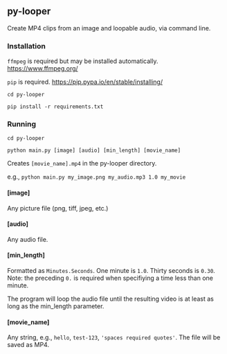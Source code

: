 ## py-looper
Create MP4 clips from an image and loopable audio, via command line.


### Installation

`ffmpeg` is required but may be installed automatically. https://www.ffmpeg.org/

`pip` is required. https://pip.pypa.io/en/stable/installing/

`cd py-looper`

`pip install -r requirements.txt`


### Running

`cd py-looper`

`python main.py [image] [audio] [min_length] [movie_name]`

Creates `[movie_name].mp4` in the py-looper directory.

e.g., `python main.py my_image.png my_audio.mp3 1.0 my_movie`


#### [image]

Any picture file (png, tiff, jpeg, etc.)

#### [audio]

Any audio file.

#### [min_length]

Formatted as `Minutes.Seconds`. One minute is `1.0`. Thirty seconds is `0.30`. Note: the preceding `0.` is required when specifiying a time less than one minute.

The program will loop the audio file until the resulting video is at least as long as the min_length parameter.

#### [movie_name]

Any string, e.g., `hello`, `test-123`, `'spaces required quotes'`. The file will be saved as MP4.
